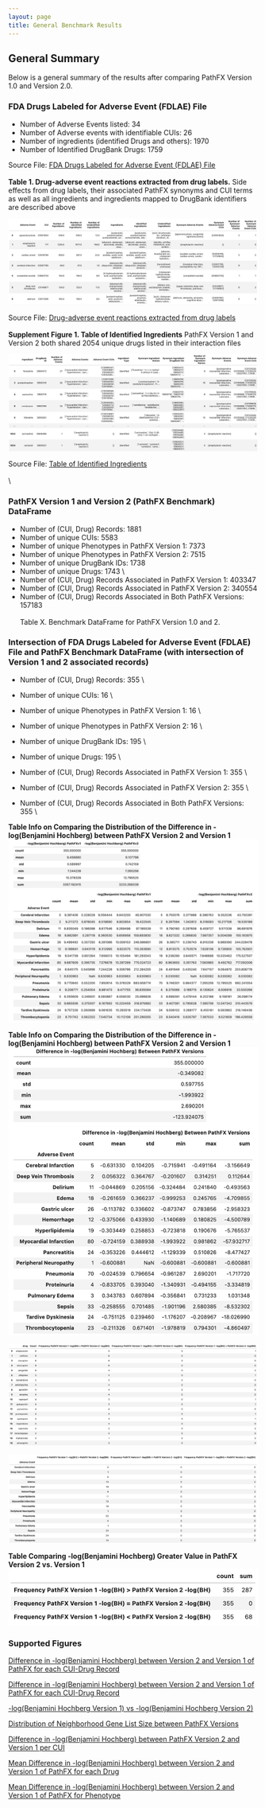 ```yaml
---
layout: page
title: General Benchmark Results
---
```


## General Summary   

Below is a general summary of the results after comparing PathFX Version 1.0 and Version 2.0.


### FDA Drugs Labeled for Adverse Event (FDLAE) File

- Number of Adverse Events listed: 34 
- Number of Adverse events with identifiable CUIs: 26 
- Number of ingredients (identified Drugs and others): 1970 
- Number of Identified DrugBank Drugs: 1759 

Source File: [FDA Drugs Labeled for Adverse Event (FDLAE) File](https://drive.google.com/file/d/1_2a8m1ehTjmnd_b0_dxRmh-Ir7R4NO3Q/view?usp=sharing)
\
\
**Table 1. Drug-adverse event reactions extracted from drug labels.** Side effects from drug labels, their associated PathFX synonyms and CUI terms as well as all ingredients and ingredients mapped to DrugBank identifiers are described above 

![image](display_files/benchmark_general_results/tables/fda_table_adverse_events.png)

Source File: [Drug-adverse event reactions extracted from drug labels](https://drive.google.com/file/d/1vqrlwiJaUjHq8j0J92sLwRIakopeanS1/view?usp=sharing)
\
\
**Supplement Figure 1. Table of Identified Ingredients** PathFX Version 1 and Version 2 both shared 2054 unique drugs listed in their interaction files

![image](display_files/benchmark_general_results/tables/fda_table_ingrediants.png)

Source File: [Table of Identified Ingredients](https://drive.google.com/file/d/1fydAgRB_Vll63KYPROtJsK7peQdZadMp/view?usp=sharing)
\
\
\

### PathFX Version 1 and Version 2 (PathFX Benchmark) DataFrame

- Number of (CUI, Drug) Records: 1881 
- Number of unique CUIs: 5583 
- Number of unique Phenotypes in PathFX Version 1: 7373 
- Number of unique Phenotypes in PathFX Version 2: 7515 
- Number of unique DrugBank IDs: 1738 
- Number of unique Drugs: 1743 
\
- Number of (CUI, Drug) Records Associated in PathFX Version 1: 403347 
- Number of (CUI, Drug) Records Associated in PathFX Version 2: 340554 
- Number of (CUI, Drug) Records Associated in Both PathFX Versions: 157183 
\
\
Table X. Benchmark DataFrame for PathFX Version 1.0 and 2.





### Intersection of FDA Drugs Labeled for Adverse Event (FDLAE) File and PathFX Benchmark DataFrame (with intersection of Version 1 and 2 associated records) 

- Number of (CUI, Drug) Records: 355 \
- Number of unique CUIs: 16 \
- Number of unique Phenotypes in PathFX Version 1: 16 \
- Number of unique Phenotypes in PathFX Version 2: 16 \
- Number of unique DrugBank IDs: 195 \
- Number of unique Drugs: 195 \

- Number of (CUI, Drug) Records Associated in PathFX Version 1: 355 \
- Number of (CUI, Drug) Records Associated in PathFX Version 2: 355 \
- Number of (CUI, Drug) Records Associated in Both PathFX Versions: 355 \








**Table Info on Comparing the Distribution of the Difference in -log(Benjamini Hochberg) between PathFX Version 2 and Version 1** 
![image](display_files/benchmark_general_results/tables/one.png)



**Table Info on Comparing the Distribution of the Difference in -log(Benjamini Hochberg) between PathFX Version 2 and Version 1**
![image](display_files/benchmark_general_results/tables/two.png)



![image](display_files/benchmark_general_results/tables/three.png)

![image](display_files/benchmark_general_results/tables/four.png)


**Table Comparing -log(Benjamini Hochberg) Greater Value in PathFX Version 2 vs. Version 1** 
![image](display_files/benchmark_general_results/tables/five.png)



### Supported Figures 

[Difference in -log(Benjamini Hochberg) between Version 2 and Version 1 of PathFX for each CUI-Drug Record](https://htmlpreview.github.io/?https://github.com/aryastark5/web_bench/blob/gh-pages/display_files/benchmark_general_results/graphs/one.html)


[Difference in -log(Benjamini Hochberg) between Version 2 and Version 1 of PathFX for each CUI-Drug Record](https://htmlpreview.github.io/?https://github.com/aryastark5/web_bench/blob/gh-pages/display_files/benchmark_general_results/graphs/two.html)

[-log(Benjamini Hochberg Version 1) vs -log(Benjamini Hochberg Version 2)](https://htmlpreview.github.io/?https://github.com/aryastark5/web_bench/blob/gh-pages/display_files/benchmark_general_results/graphs/three.html)

[Distribution of Neighborhood Gene List Size between PathFX Versions](https://htmlpreview.github.io/?https://github.com/aryastark5/web_bench/blob/gh-pages/display_files/benchmark_general_results/graphs/four.html)

[Difference in -log(Benjamini Hochberg) between PathFX Version 2 and Version 1 per CUI](https://htmlpreview.github.io/?https://github.com/aryastark5/web_bench/blob/gh-pages/display_files/benchmark_general_results/graphs/five.html)

[Mean Difference in -log(Benjamini Hochberg) between Version 2 and Version 1 of PathFX for each Drug](https://htmlpreview.github.io/?https://github.com/aryastark5/web_bench/blob/gh-pages/display_files/benchmark_general_results/graphs/six.html)

[Mean Difference in -log(Benjamini Hochberg) between Version 2 and Version 1 of PathFX for Phenotype](https://htmlpreview.github.io/?https://github.com/aryastark5/web_bench/blob/gh-pages/display_files/benchmark_general_results/graphs/seven.html)

